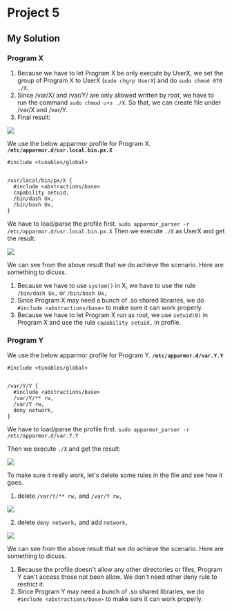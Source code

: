 # Project 5
## My Solution
### Program X

1. Because we have to let Program X be only execute by UserX, we set the group of Program X to UserX (`sudo chgrp UserX`) and do `sudo chmod 070 ./X`. 
2. Since /var/X/ and /var/Y/ are only allowed written by root, we have to run the command `sudo chmod u+s ./X`. So that, we can create file under /var/X and /var/Y.
3. Final result:

![](https://i.imgur.com/RumhX00.png)

We use the below apparmor profile for Program X.
**`/etc/apparmor.d/usr.local.bin.px.X`**
```=
#include <tunables/global>


/usr/local/bin/px/X {
  #include <abstractions/base>
  capability setuid,
  /bin/dash Ux, 
  /bin/bash Ux, 
}
```
We have to load/parse the profile first.
`sudo apparmor_parser -r /etc/apparmor.d/usr.local.bin.px.X`
Then we execute `./X` as UserX and get the result:

![](https://i.imgur.com/3Bcv6sF.png)

We can see from the above result that we do achieve the scenario.
Here are something to dicuss.
1. Because we have to use `system()` in X, we have to use the rule `/bin/dash Ux,` or `/bin/bash Ux,`
2. Since Program X may need a bunch of .so shared libraries, we do `#include <abstractions/base>` to make sure it can work properly.
3. Because we have to let Program X run as root, we use `setuid(0)` in Program X and use the rule `capability setuid,` in profile.
### Program Y
We use the below apparmor profile for Program Y.
**`/etc/apparmor.d/var.Y.Y`**
```=
#include <tunables/global>


/var/Y/Y {
  #include <abstractions/base>
  /var/Y/** rw, 
  /var/Y rw,  
  deny network,
}
```
We have to load/parse the profile first.
`sudo apparmor_parser -r /etc/apparmor.d/var.Y.Y`

Then we execute `./X` and get the result:

![](https://i.imgur.com/ssEjLOO.png)

To make sure it really work, let's delete some rules in the file and see how it goes.

1. delete `/var/Y/** rw,` and `/var/Y rw,`

![](https://i.imgur.com/iLUacTN.png)

2. delete `deny network,` and add `network,`

![](https://i.imgur.com/5qlft78.png)

We can see from the above result that we do achieve the scenario.
Here are something to dicuss.
1. Because the profile doesn't allow any other directories or files, Program Y can't access those not been allow. We don't need other deny rule to restrict it.
2. Since Program Y may need a bunch of .so shared libraries, we do `#include <abstractions/base>` to make sure it can work properly.
